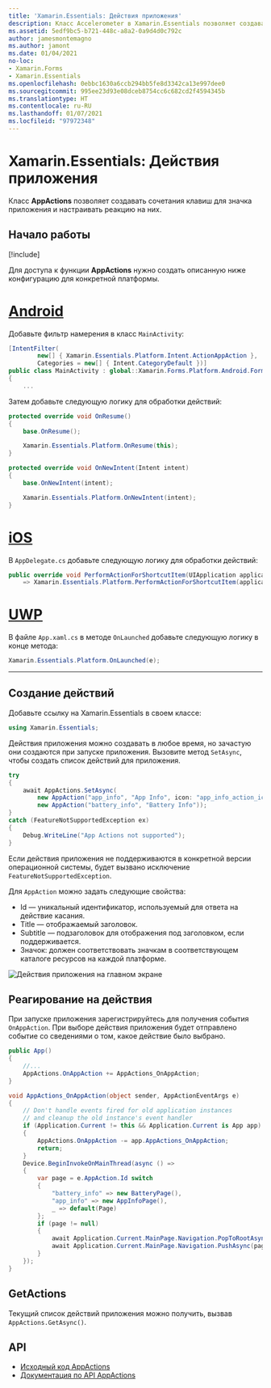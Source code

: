 ```yaml
---
title: 'Xamarin.Essentials: Действия приложения'
description: Класс Accelerometer в Xamarin.Essentials позволяет создавать сочетания клавиш для значка приложения и настраивать реакцию на них.
ms.assetid: 5edf9bc5-b721-448c-a8a2-0a9d4d0c792c
author: jamesmontemagno
ms.author: jamont
ms.date: 01/04/2021
no-loc:
- Xamarin.Forms
- Xamarin.Essentials
ms.openlocfilehash: 0ebbc1630a6ccb294bb5fe8d3342ca13e997dee0
ms.sourcegitcommit: 995ee23d93e08dceb8754cc6c682cd2f4594345b
ms.translationtype: HT
ms.contentlocale: ru-RU
ms.lasthandoff: 01/07/2021
ms.locfileid: "97972348"
---
```

# <a name="no-locxamarinessentials-app-actions"></a>Xamarin.Essentials: Действия приложения

Класс **AppActions** позволяет создавать сочетания клавиш для значка приложения и настраивать реакцию на них.

## <a name="get-started"></a>Начало работы

[!include[](~/essentials/includes/get-started.md)]

Для доступа к функции **AppActions** нужно создать описанную ниже конфигурацию для конкретной платформы.

# <a name="android"></a>[Android](#tab/android)

Добавьте фильтр намерения в класс `MainActivity`:

```csharp
[IntentFilter(
        new[] { Xamarin.Essentials.Platform.Intent.ActionAppAction },
        Categories = new[] { Intent.CategoryDefault })]
public class MainActivity : global::Xamarin.Forms.Platform.Android.FormsAppCompatActivity
{
    ...
```

Затем добавьте следующую логику для обработки действий:

```csharp
protected override void OnResume()
{
    base.OnResume();

    Xamarin.Essentials.Platform.OnResume(this);
}

protected override void OnNewIntent(Intent intent)
{
    base.OnNewIntent(intent);

    Xamarin.Essentials.Platform.OnNewIntent(intent);
}
```

# <a name="ios"></a>[iOS](#tab/ios)

В `AppDelegate.cs` добавьте следующую логику для обработки действий:

```csharp
public override void PerformActionForShortcutItem(UIApplication application, UIApplicationShortcutItem shortcutItem, UIOperationHandler completionHandler)
    => Xamarin.Essentials.Platform.PerformActionForShortcutItem(application, shortcutItem, completionHandler);
```

# <a name="uwp"></a>[UWP](#tab/uwp)

В файле `App.xaml.cs` в методе `OnLaunched` добавьте следующую логику в конце метода:

```csharp
Xamarin.Essentials.Platform.OnLaunched(e);
```

-----

## <a name="create-actions"></a>Создание действий

Добавьте ссылку на Xamarin.Essentials в своем классе:

```csharp
using Xamarin.Essentials;
```
Действия приложения можно создавать в любое время, но зачастую они создаются при запуске приложения. Вызовите метод `SetAsync`, чтобы создать список действий для приложения.


```csharp
try
{
    await AppActions.SetAsync(
        new AppAction("app_info", "App Info", icon: "app_info_action_icon"),
        new AppAction("battery_info", "Battery Info"));
}
catch (FeatureNotSupportedException ex)
{
    Debug.WriteLine("App Actions not supported");
}
```

Если действия приложения не поддерживаются в конкретной версии операционной системы, будет вызвано исключение `FeatureNotSupportedException`. 

Для `AppAction` можно задать следующие свойства:

* Id — уникальный идентификатор, используемый для ответа на действие касания.
* Title — отображаемый заголовок.
* Subtitle — подзаголовок для отображения под заголовком, если поддерживается.
* Значок: должен соответствовать значкам в соответствующем каталоге ресурсов на каждой платформе.

![Действия приложения на главном экране](images/appactions.png)

## <a name="responding-to-actions"></a>Реагирование на действия

При запуске приложения зарегистрируйтесь для получения события `OnAppAction`. При выборе действия приложения будет отправлено событие со сведениями о том, какое действие было выбрано.

```csharp
public App()
{
    //...
    AppActions.OnAppAction += AppActions_OnAppAction;
}

void AppActions_OnAppAction(object sender, AppActionEventArgs e)
{
    // Don't handle events fired for old application instances
    // and cleanup the old instance's event handler
    if (Application.Current != this && Application.Current is App app)
    {
        AppActions.OnAppAction -= app.AppActions_OnAppAction;
        return;
    }
    Device.BeginInvokeOnMainThread(async () =>
    {
        var page = e.AppAction.Id switch
        {
            "battery_info" => new BatteryPage(),
            "app_info" => new AppInfoPage(),
            _ => default(Page)
        };
        if (page != null)
        {
            await Application.Current.MainPage.Navigation.PopToRootAsync();
            await Application.Current.MainPage.Navigation.PushAsync(page);
        }
    });
}
```

## <a name="getactions"></a>GetActions
Текущий список действий приложения можно получить, вызвав `AppActions.GetAsync()`.

## <a name="api"></a>API

- [Исходный код AppActions](https://github.com/xamarin/Essentials/tree/main/Xamarin.Essentials/AppActions)
- [Документация по API AppActions](xref:Xamarin.Essentials.AppActions)
